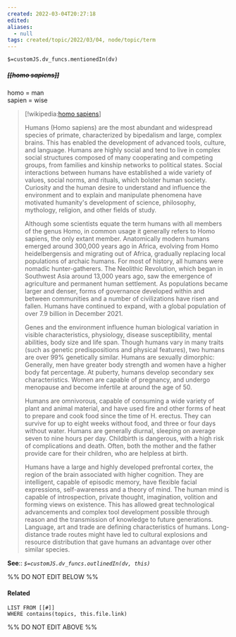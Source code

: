 ```yaml
---
created: 2022-03-04T20:27:18 
edited: 
aliases:
  - null
tags: created/topic/2022/03/04, node/topic/term
---
```

`$=customJS.dv_funcs.mentionedIn(dv)`

##### <s class="topic-title">[[homo sapiens]]</s>

homo = man  
sapien = wise
> [!wikipedia:[homo sapiens](https://en.wikipedia.org/wiki/Human)]
> 
> Humans (Homo sapiens) are the most abundant and widespread species of primate, characterized by bipedalism and large, complex brains. This has enabled the development of advanced tools, culture, and language. Humans are highly social and tend to live in complex social structures composed of many cooperating and competing groups, from families and kinship networks to political states. Social interactions between humans have established a wide variety of values, social norms, and rituals, which bolster human society. Curiosity and the human desire to understand and influence the environment and to explain and manipulate phenomena have motivated humanity's development of science, philosophy, mythology, religion, and other fields of study.
> 
> Although some scientists equate the term humans with all members of the genus Homo, in common usage it generally refers to Homo sapiens, the only extant member. Anatomically modern humans emerged around 300,000 years ago in Africa, evolving from Homo heidelbergensis and migrating out of Africa, gradually replacing local populations of archaic humans. For most of history, all humans were nomadic hunter-gatherers. The Neolithic Revolution, which began in Southwest Asia around 13,000 years ago, saw the emergence of agriculture and permanent human settlement. As populations became larger and denser, forms of governance developed within and between communities and a number of civilizations have risen and fallen. Humans have continued to expand, with a global population of over 7.9 billion in December 2021.
> 
> Genes and the environment influence human biological variation in visible characteristics, physiology, disease susceptibility, mental abilities, body size and life span. Though humans vary in many traits (such as genetic predispositions and physical features), two humans are over 99% genetically similar. Humans are sexually dimorphic: Generally, men have greater body strength and women have a higher body fat percentage. At puberty, humans develop secondary sex characteristics. Women are capable of pregnancy, and undergo menopause and become infertile at around the age of 50.
> 
> Humans are omnivorous, capable of consuming a wide variety of plant and animal material, and have used fire and other forms of heat to prepare and cook food since the time of H. erectus. They can survive for up to eight weeks without food, and three or four days without water. Humans are generally diurnal, sleeping on average seven to nine hours per day. Childbirth is dangerous, with a high risk of complications and death. Often, both the mother and the father provide care for their children, who are helpless at birth.
> 
> Humans have a large and highly developed prefrontal cortex, the region of the brain associated with higher cognition. They are intelligent, capable of episodic memory, have flexible facial expressions, self-awareness and a theory of mind. The human mind is capable of introspection, private thought, imagination, volition and forming views on existence. This has allowed great technological advancements and complex tool development possible through reason and the transmission of knowledge to future generations. Language, art and trade are defining characteristics of humans. Long-distance trade routes might have led to cultural explosions and resource distribution that gave humans an advantage over other similar species.
>


**See**::
*`$=customJS.dv_funcs.outlinedIn(dv, this)`*

%% DO NOT EDIT BELOW %%

#### Related 

```dataview
LIST FROM [[#]]
WHERE contains(topics, this.file.link)
```
%% DO NOT EDIT ABOVE %%
